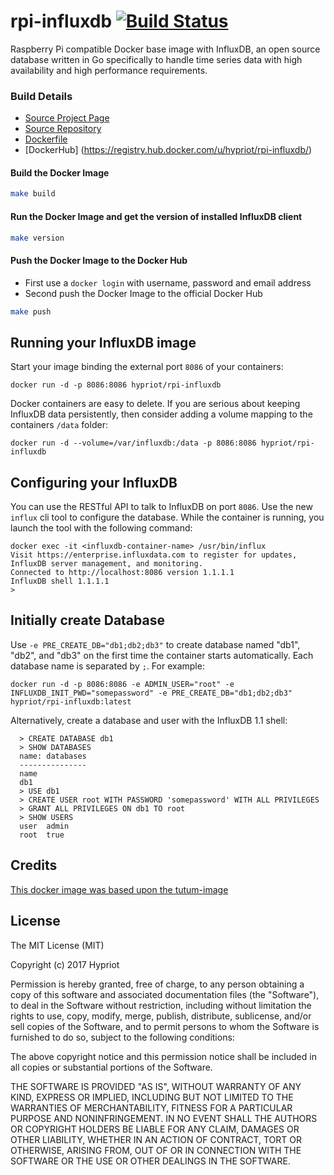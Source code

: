 # rpi-influxdb [![Build Status](https://travis-ci.org/hypriot/rpi-influxdb.svg?branch=master)](https://travis-ci.org/hypriot/rpi-influxdb)

Raspberry Pi compatible Docker base image with InfluxDB, an open source database written in Go specifically to handle time series data with high availability and high performance requirements.

### Build Details
- [Source Project Page](https://github.com/hypriot)
- [Source Repository](https://github.com/hypriot/rpi-influxdb)
- [Dockerfile](https://github.com/hypriot/rpi-influxdb/blob/master/Dockerfile)
- [DockerHub] (https://registry.hub.docker.com/u/hypriot/rpi-influxdb/)

#### Build the Docker Image
```bash
make build
```

#### Run the Docker Image and get the version of installed InfluxDB client
```bash
make version
```

#### Push the Docker Image to the Docker Hub
* First use a `docker login` with username, password and email address
* Second push the Docker Image to the official Docker Hub

```bash
make push
```

Running your InfluxDB image
---------------------------

Start your image binding the external port `8086` of your containers:

    docker run -d -p 8086:8086 hypriot/rpi-influxdb

Docker containers are easy to delete. If you are serious about keeping InfluxDB data persistently, then consider adding a volume mapping to the containers `/data` folder:

    docker run -d --volume=/var/influxdb:/data -p 8086:8086 hypriot/rpi-influxdb

Configuring your InfluxDB
-------------------------

You can use the RESTful API to talk to InfluxDB on port `8086`. Use the new `influx` cli tool to configure the database. While the container is running, you launch the tool with the following command:

  ```
  docker exec -it <influxdb-container-name> /usr/bin/influx
  Visit https://enterprise.influxdata.com to register for updates, InfluxDB server management, and monitoring.
  Connected to http://localhost:8086 version 1.1.1.1
  InfluxDB shell 1.1.1.1
  >
  ```

Initially create Database
-------------------------
Use `-e PRE_CREATE_DB="db1;db2;db3"` to create database named "db1", "db2", and "db3" on the first time the container starts automatically. Each database name is separated by `;`. For example:

```docker run -d -p 8086:8086 -e ADMIN_USER="root" -e INFLUXDB_INIT_PWD="somepassword" -e PRE_CREATE_DB="db1;db2;db3" hypriot/rpi-influxdb:latest```

Alternatively, create a database and user with the InfluxDB 1.1 shell:

```
  > CREATE DATABASE db1
  > SHOW DATABASES
  name: databases
  ---------------
  name
  db1
  > USE db1
  > CREATE USER root WITH PASSWORD 'somepassword' WITH ALL PRIVILEGES
  > GRANT ALL PRIVILEGES ON db1 TO root
  > SHOW USERS
  user  admin
  root  true
```

Credits
-------
[This docker image was based upon the tutum-image](https://github.com/tutumcloud/influxdb)


## License

The MIT License (MIT)

Copyright (c) 2017 Hypriot

Permission is hereby granted, free of charge, to any person obtaining a copy
of this software and associated documentation files (the "Software"), to deal
in the Software without restriction, including without limitation the rights
to use, copy, modify, merge, publish, distribute, sublicense, and/or sell
copies of the Software, and to permit persons to whom the Software is
furnished to do so, subject to the following conditions:

The above copyright notice and this permission notice shall be included in all
copies or substantial portions of the Software.

THE SOFTWARE IS PROVIDED "AS IS", WITHOUT WARRANTY OF ANY KIND, EXPRESS OR
IMPLIED, INCLUDING BUT NOT LIMITED TO THE WARRANTIES OF MERCHANTABILITY,
FITNESS FOR A PARTICULAR PURPOSE AND NONINFRINGEMENT. IN NO EVENT SHALL THE
AUTHORS OR COPYRIGHT HOLDERS BE LIABLE FOR ANY CLAIM, DAMAGES OR OTHER
LIABILITY, WHETHER IN AN ACTION OF CONTRACT, TORT OR OTHERWISE, ARISING FROM,
OUT OF OR IN CONNECTION WITH THE SOFTWARE OR THE USE OR OTHER DEALINGS IN THE
SOFTWARE.
